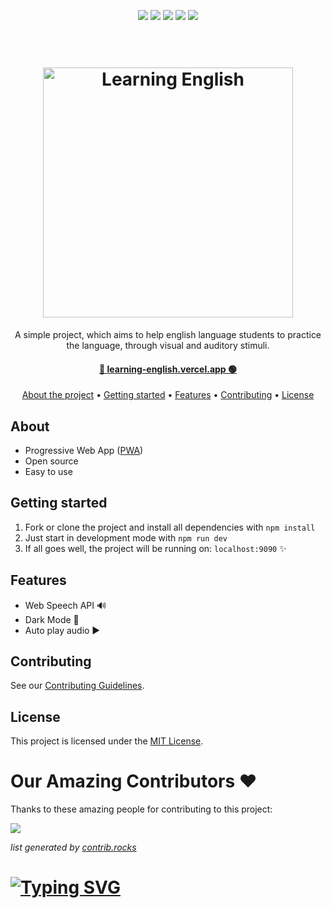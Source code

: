 <p align="center">
  <img src="https://img.shields.io/github/license/mashape/apistatus.svg?style=flat-square">
  <img src="https://img.shields.io/badge/hacktoberfest-2022-blueviolet">
  <img src="https://badges.frapsoft.com/typescript/code/typescript.svg?v=101">
  <img src="https://badges.frapsoft.com/os/v1/open-source.svg?v=101">
  <img src="https://img.shields.io/badge/PRs-welcome-green.svg">
</p>

<h1 align="center">
  <br>
  <a href="https://github.com/mathiasfc/learning-english">
    <img src="https://github.com/mathiasfc/learning-english/blob/main/public/images/logo.png" alt="Learning English" width="400">
  </a>
</h1>

<p align="center">A simple project, which aims to help english language students to practice the language, through visual and auditory stimuli.</p>

<h4 align="center"><a href="https://learning-english.vercel.app/"/>🔗 learning-english.vercel.app 🟢</a></h4>

<p align="center">
  <a href="#about">About the project</a> •
  <a href="#getting-started">Getting started</a> •
  <a href="#features">Features</a> •
  <a href="#contributing">Contributing</a> •
  <a href="#license">License</a>
</p>

## About

- Progressive Web App ([PWA](https://web.dev/progressive-web-apps/))
- Open source
- Easy to use

## Getting started

1. Fork or clone the project and install all dependencies with `npm install`
2. Just start in development mode with `npm run dev`
3. If all goes well, the project will be running on: `localhost:9090` ✨

## Features

- Web Speech API 🔊
- Dark Mode 🌙
- Auto play audio ▶️

## Contributing

See our [Contributing Guidelines](CONTRIBUTING.md).

## License

This project is licensed under the [MIT License](LICENSE).

# Our Amazing Contributors ❤️

Thanks to these amazing people for contributing to this project:

<a href="https://github.com/mathiasfc/learning-english/graphs/contributors">
  <img src="https://contrib.rocks/image?repo=mathiasfc/learning-english" />
</a>

_list generated by [contrib.rocks](https://contrib.rocks)_

# [![Typing SVG](https://readme-typing-svg.herokuapp.com?font=Fira+Code&pause=1000&width=435&height=100&lines=Hacktoberfest+2022)](https://git.io/typing-svg)
